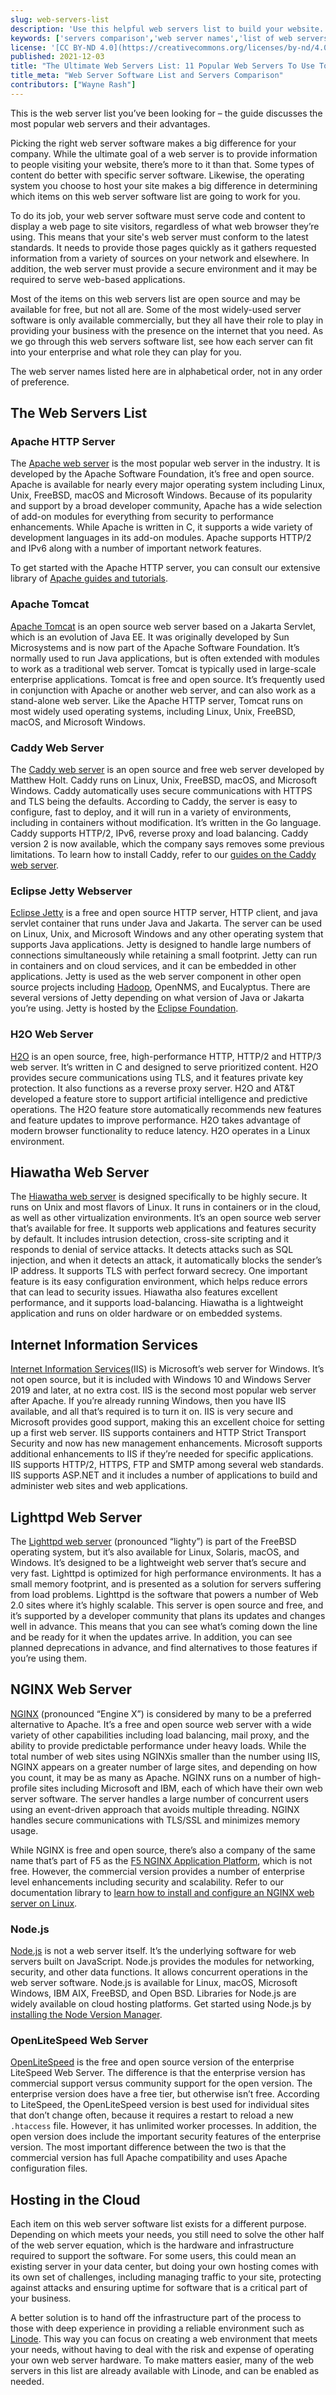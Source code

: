 ```yaml
---
slug: web-servers-list
description: 'Use this helpful web servers list to build your website. Our guide includes a list of web server names and comparisons between them. Learn more here in this guide.'
keywords: ['servers comparison','web server names','list of web servers']
license: '[CC BY-ND 4.0](https://creativecommons.org/licenses/by-nd/4.0)'
published: 2021-12-03
title: "The Ultimate Web Servers List: 11 Popular Web Servers To Use Today"
title_meta: "Web Server Software List and Servers Comparison"
contributors: ["Wayne Rash"]
---
```


This is the web server list you’ve been looking for – the guide discusses the most popular web servers and their advantages.

Picking the right web server software makes a big difference for your company. While the ultimate goal of a web server is to provide information to people visiting your website, there’s more to it than that. Some types of content do better with specific server software. Likewise, the operating system you choose to host your site makes a big difference in determining which items on this web server software list are going to work for you.

To do its job, your web server software must serve code and content to display a web page to site visitors, regardless of what web browser they’re using. This means that your site's web server must conform to the latest standards. It needs to provide those pages quickly as it gathers requested information from a variety of sources on your network and elsewhere. In addition, the web server must provide a secure environment and it may be required to serve web-based applications.

Most of the items on this web servers list are open source and may be available for free, but not all are. Some of the most widely-used server software is only available commercially, but they all have their role to play in providing your business with the presence on the internet that you need. As we go through this web servers software list, see how each server can fit into your enterprise and what role they can play for you.

The web server names listed here are in alphabetical order, not in any order of preference.

## The Web Servers List

### Apache HTTP Server

The [Apache web server](https://httpd.apache.org/) is the most popular web server in the industry. It is developed by the Apache Software Foundation, it’s free and open source. Apache is available for nearly every major operating system including Linux, Unix, FreeBSD, macOS and Microsoft Windows. Because of its popularity and support by a broad developer community, Apache has a wide selection of add-on modules for everything from security to performance enhancements. While Apache is written in C, it supports a wide variety of development languages in its add-on modules. Apache supports HTTP/2 and IPv6 along with a number of important network features.

To get started with the Apache HTTP server, you can consult our extensive library of [Apache guides and tutorials](/docs/guides/web-servers/apache).

### Apache Tomcat

[Apache Tomcat](https://tomcat.apache.org/) is an open source web server based on a Jakarta Servlet, which is an evolution of Java EE. It was originally developed by Sun Microsystems and is now part of the Apache Software Foundation. It’s normally used to run Java applications, but is often extended with modules to work as a traditional web server. Tomcat is typically used in large-scale enterprise applications. Tomcat is free and open source. It’s frequently used in conjunction with Apache or another web server, and can also work as a stand-alone web server. Like the Apache HTTP server, Tomcat runs on most widely used operating systems, including Linux, Unix, FreeBSD, macOS, and Microsoft Windows.

### Caddy Web Server

The [Caddy web server](https://caddyserver.com/) is an open source and free web server developed by Matthew Holt. Caddy runs on Linux, Unix, FreeBSD, macOS, and Microsoft Windows. Caddy automatically uses secure communications with HTTPS and TLS being the defaults. According to Caddy, the server is easy to configure, fast to deploy, and it will run in a variety of environments, including in containers without modification. It’s written in the Go language. Caddy supports HTTP/2, IPv6, reverse proxy and load balancing. Caddy version 2 is now available, which the company says removes some previous limitations. To learn how to install Caddy, refer to our [guides on the Caddy web server](/docs/guides/web-servers/caddy/).

### Eclipse Jetty Webserver

[Eclipse Jetty](https://www.eclipse.org/jetty/) is a free and open source HTTP server, HTTP client, and java servlet container that runs under Java and Jakarta. The server can be used on Linux, Unix, and Microsoft Windows and any other operating system that supports Java applications. Jetty is designed to handle large numbers of connections simultaneously while retaining a small footprint. Jetty can run in containers and on cloud services, and it can be embedded in other applications. Jetty is used as the web server component in other open source projects including [Hadoop](/docs/guides/how-to-install-and-set-up-hadoop-cluster/), OpenNMS, and Eucalyptus. There are several versions of Jetty depending on what version of Java or Jakarta you’re using. Jetty is hosted by the [Eclipse Foundation](https://www.eclipse.org/org/).

### H2O Web Server

[H2O](https://h2o.examp1e.net/) is an open source, free, high-performance HTTP, HTTP/2 and HTTP/3 web server. It’s written in C and designed to serve prioritized content. H2O provides secure communications using TLS, and it features private key protection. It also functions as a reverse proxy server. H2O and AT&T developed a feature store to support artificial intelligence and predictive operations. The H2O feature store automatically recommends new features and feature updates to improve performance. H2O takes advantage of modern browser functionality to reduce latency. H2O operates in a Linux environment.

## Hiawatha Web Server

The [Hiawatha web server](https://www.hiawatha-webserver.org/) is designed specifically to be highly secure. It runs on Unix and most flavors of Linux. It runs in containers or in the cloud, as well as other virtualization environments. It’s an open source web server that’s available for free. It supports web applications and features security by default. It includes intrusion detection, cross-site scripting and it responds to denial of service attacks. It detects attacks such as SQL injection, and when it detects an attack, it automatically blocks the sender’s IP address. It supports TLS with perfect forward secrecy. One important feature is its easy configuration environment, which helps reduce errors that can lead to security issues. Hiawatha also features excellent performance, and it supports load-balancing. Hiawatha is a lightweight application and runs on older hardware or on embedded systems.

## Internet Information Services

[Internet Information Services](https://www.iis.net/)(IIS) is Microsoft’s web server for Windows. It’s not open source, but it is included with Windows 10 and Windows Server 2019 and later, at no extra cost. IIS is the second most popular web server after Apache. If you’re already running Windows, then you have IIS available, and all that’s required is to turn it on. IIS is very secure and Microsoft provides good support, making this an excellent choice for setting up a first web server. IIS supports containers and HTTP Strict Transport Security and now has new management enhancements. Microsoft supports additional enhancements to IIS if they’re needed for specific applications. IIS supports HTTP/2, HTTPS, FTP and SMTP among several web standards. IIS supports ASP.NET and it includes a number of applications to build and administer web sites and web applications.

## Lighttpd Web Server

The [Lighttpd web server](https://www.lighttpd.net/) (pronounced “lighty”) is part of the FreeBSD operating system, but it’s also available for Linux, Solaris, macOS, and Windows. It’s designed to be a lightweight web server that’s secure and very fast. Lighttpd is optimized for high performance environments. It has a small memory footprint, and is presented as a solution for servers suffering from load problems. Lighttpd is the software that powers a number of Web 2.0 sites where it’s highly scalable. This server is open source and free, and it’s supported by a developer community that plans its updates and changes well in advance. This means that you can see what’s coming down the line and be ready for it when the updates arrive. In addition, you can see planned deprecations in advance, and find alternatives to those features if you’re using them.

## NGINX Web Server

[NGINX](https://www.nginx.com/) (pronounced “Engine X”) is considered by many to be a preferred alternative to Apache. It’s a free and open source web server with a wide variety of other capabilities including load balancing, mail proxy, and the ability to provide predictable performance under heavy loads. While the total number of web sites using NGINXis smaller than the number using IIS, NGINX appears on a greater number of large sites, and depending on how you count, it may be as many as Apache. NGINX runs on a number of high-profile sites including Microsoft and IBM, each of which have their own web server software. The server handles a large number of concurrent users using an event-driven approach that avoids multiple threading. NGINX handles secure communications with TLS/SSL and minimizes memory usage.

While NGINX is free and open source, there’s also a company of the same name that’s part of F5 as the [F5 NGINX Application Platform](https://www.nginx.com/products/), which is not free. However, the commercial version provides a number of enterprise level enhancements including security and scalability. Refer to our documentation library to [learn how to install and configure an NGINX web server on Linux](/docs/guides/web-servers/nginx/).

### Node.js

[Node.js](https://nodejs.org/en/) is not a web server itself. It’s the underlying software for web servers built on JavaScript. Node.js provides the modules for networking, security, and other data functions. It allows concurrent operations in the web server software. Node.js is available for Linux, macOS, Microsoft Windows, IBM AIX, FreeBSD, and Open BSD. Libraries for Node.js are widely available on cloud hosting platforms. Get started using Node.js by [installing the Node Version Manager](/docs/guides/how-to-install-use-node-version-manager-nvm/).

### OpenLiteSpeed Web Server

[OpenLiteSpeed](https://openlitespeed.org/) is the free and open source version of the enterprise LiteSpeed Web Server. The difference is that the enterprise version has commercial support versus community support for the open version. The enterprise version does have a free tier, but otherwise isn’t free. According to LiteSpeed, the OpenLiteSpeed version is best used for individual sites that don’t change often, because it requires a restart to reload a new `.htaccess` file. However, it has unlimited worker processes. In addition, the open version does include the important security features of the enterprise version. The most important difference between the two is that the commercial version has full Apache compatibility and uses Apache configuration files.

## Hosting in the Cloud

Each item on this web server software list exists for a different purpose. Depending on which meets your needs, you still need to solve the other half of the web server equation, which is the hardware and infrastructure required to support the software. For some users, this could mean an existing server in your data center, but doing your own hosting comes with its own set of challenges, including managing traffic to your site, protecting against attacks and ensuring uptime for software that is a critical part of your business.

A better solution is to hand off the infrastructure part of the process to those with deep experience in providing a reliable environment such as [Linode](https://www.linode.com/choosing-linode/). This way you can focus on creating a web environment that meets your needs, without having to deal with the risk and expense of operating your own web server hardware. To make matters easier, many of the web servers in this list are already available with Linode, and can be enabled as needed.



